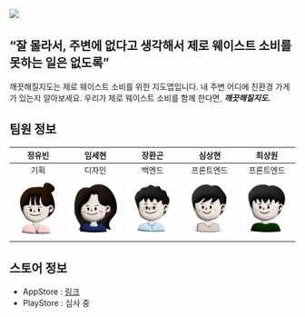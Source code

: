 ![](https://github.com/May-Be-Clean/May_Be_Clean_client/blob/main/assets/Group%20407.png)

## “잘 몰라서, 주변에 없다고 생각해서 제로 웨이스트 소비를 못하는 일은 없도록”

깨끗해질지도는 제로 웨이스트 소비를 위한 지도앱입니다. 내 주변 어디에 친환경 가게가 있는지 알아보세요. 우리가 제로 웨이스트 소비를 함께 한다면, ***깨끗해질지도.***

## 팀원 정보
|정유빈|임세현|장환곤|심상현|최상원|
|:---:|:---:|:---:|:---:|:---:|
|기획|디자인|백엔드|프론트엔드|프론트엔드|
|![](https://github.com/May-Be-Clean/.github/blob/main/profile/%E1%84%8B%E1%85%B2%E1%84%87%E1%85%B5%E1%86%AB.png)|![](https://github.com/May-Be-Clean/.github/blob/main/profile/%E1%84%89%E1%85%A6%E1%84%92%E1%85%A7%E1%86%AB.png)|![](https://github.com/May-Be-Clean/.github/blob/main/profile/%E1%84%92%E1%85%AA%E1%86%AB%E1%84%80%E1%85%A9%E1%86%AB.png)|![](https://github.com/May-Be-Clean/.github/blob/main/profile/%E1%84%89%E1%85%A1%E1%86%BC%E1%84%92%E1%85%A7%E1%86%AB.png)|![](https://github.com/May-Be-Clean/.github/blob/main/profile/%E1%84%89%E1%85%A1%E1%86%BC%E1%84%8B%E1%85%AF%E1%86%AB.png)|

## 스토어 정보
- AppStore : [링크](https://apps.apple.com/us/app/%EA%B9%A8%EB%81%97%ED%95%B4%EC%A7%88%EC%A7%80%EB%8F%84/id6449622294)
- PlayStore : 심사 중
